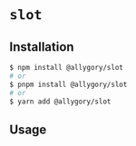 # `slot`

## Installation

```sh
$ npm install @allygory/slot
# or
$ pnpm install @allygory/slot
# or
$ yarn add @allygory/slot
```

## Usage

<!-- View docs [here](https://google.com). -->
